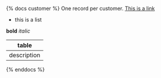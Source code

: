 {% docs customer %}
One record per customer.
[This is a link](google.com)

* this is a list

**bold** _italic_

|table|
|-----|
|description|
{% enddocs %}